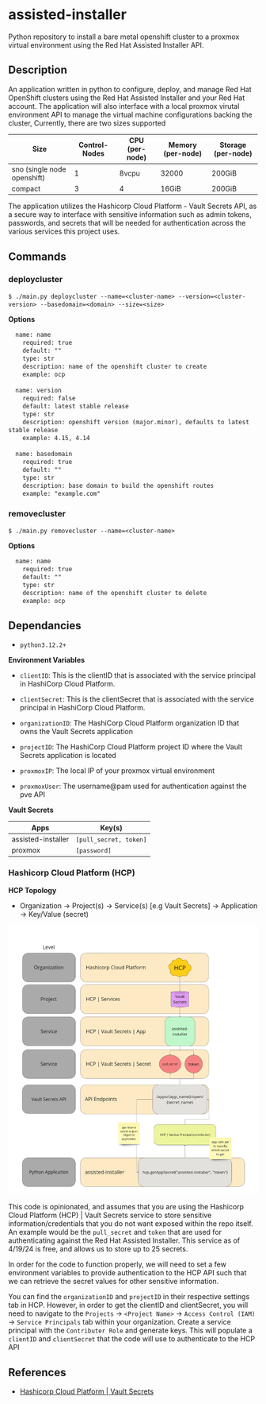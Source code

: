 # assisted-installer
Python repository to install a bare metal openshift cluster to a proxmox virtual environment using the Red Hat Assisted Installer API.

## Description
An application written in python to configure, deploy, and manage Red Hat OpenShift clusters using the Red Hat Assisted Installer and your Red Hat account. The application will also interface with a local proxmox virutal environment API to manage the virtual machine configurations backing the cluster, Currently, there are two sizes supported

| Size | Control-Nodes | CPU (per-node) | Memory (per-node) | Storage (per-node) |
| ---  | ------------- | --- | ------ | ------- |
| sno (single node openshift) | 1 | 8vcpu | 32000 | 200GiB | 
| compact | 3 | 4 | 16GiB | 200GiB|

The application utilizes the Hashicorp Cloud Platform - Vault Secrets API, as a secure way to interface with sensitive information such as admin tokens, passwords, and secrets that will be needed for authentication across the various services this project uses.

## Commands


### deploycluster

    $ ./main.py deploycluster --name=<cluster-name> --version=<cluster-version> --basedomain=<domain> --size=<size>


**Options**

```
  name: name 
    required: true
    default: ""
    type: str
    description: name of the openshift cluster to create
    example: ocp

  name: version
    required: false
    default: latest stable release
    type: str
    description: openshift version (major.minor), defaults to latest stable release
    example: 4.15, 4.14

  name: basedomain
    required: true
    default: ""
    type: str
    description: base domain to build the openshift routes 
    example: "example.com"
```


### removecluster

    $ ./main.py removecluster --name=<cluster-name>

**Options**

```
  name: name 
    required: true
    default: ""
    type: str
    description: name of the openshift cluster to delete
    example: ocp

```


## Dependancies

- `python3.12.2+`


**Environment Variables** 

- `clientID`: This is the clientID that is associated with the service principal in HashiCorp Cloud Platform.

- `clientSecret`: This is the clientSecret that is associated with the service principal in HashiCorp Cloud Platform.

- `organizationID`: The HashiCorp Cloud Platform organization ID that owns the Vault Secrets application

- `projectID`: The HashiCorp Cloud Platform project ID where the Vault Secrets application is located

- `proxmoxIP`: The local IP of your proxmox virtual environment

- `proxmoxUser`: The username@pam used for authentication against the pve API



**Vault Secrets**

| Apps | Key(s) |
| ------- | --- |
| assisted-installer | `[pull_secret, token]` |
| proxmox | `[password]` |

### Hashicorp Cloud Platform (HCP)

**HCP Topology**

- Organization -> Project(s) -> Service(s) [e.g Vault Secrets] -> Application -> Key/Value (secret)

![alt text](./docs/pictures/hcp-topo.png)

This code is opinionated, and assumes that you are using the Hashicorp Cloud Platform (HCP) | Vault Secrets service to store sensitive information/credentials that you do not want exposed within the repo itself. An example would be the `pull_secret` and `token` that are used for authenticating against the Red Hat Assisted Installer. This service as of 4/19/24 is free, and allows us to store up to 25 secrets.

In order for the code to function properly, we will need to set a few environment variables to provide authentication to the HCP API such that we can retrieve the secret values for other sensitive information.

You can find the `organizationID` and `projectID` in their respective settings tab in HCP. However, in order to get the clientID and clientSecret, you will need to navigate to the `Projects` -> `<Project Name>` -> `Access Control (IAM)` -> `Service Principals` tab within your organization. Create a service principal with the `Contributer Role` and generate keys. This will populate a `clientID` and `clientSecret` that the code will use to authenticate to the HCP API







## References

- [Hashicorp Cloud Platform | Vault Secrets](https://developer.hashicorp.com/hcp/docs/vault-secrets)

